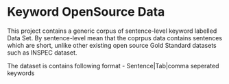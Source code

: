 # Keyword OpenSource Data

This project contains a generic corpus of sentence-level keyword labelled Data Set.
By sentence-level mean that the coprpus data contains sentences which are short, unlike 
other existing open source Gold Standard datasets such as INSPEC dataset.

The dataset is contains following format - 
Sentence|Tab|comma seperated keywords

